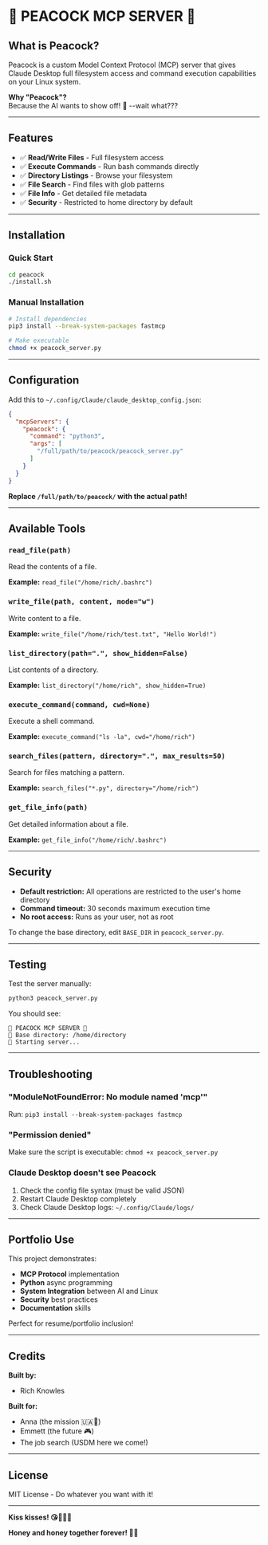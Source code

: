 # 🦚 PEACOCK MCP SERVER 🦚


## What is Peacock?

Peacock is a custom Model Context Protocol (MCP) server that gives Claude Desktop full filesystem access and command execution capabilities on your Linux system.

**Why "Peacock"?**  
Because the AI wants to show off! 🦚 --wait what???

---

## Features

- ✅ **Read/Write Files** - Full filesystem access
- ✅ **Execute Commands** - Run bash commands directly
- ✅ **Directory Listings** - Browse your filesystem
- ✅ **File Search** - Find files with glob patterns
- ✅ **File Info** - Get detailed file metadata
- ✅ **Security** - Restricted to home directory by default

---

## Installation

### Quick Start

```bash
cd peacock
./install.sh
```

### Manual Installation

```bash
# Install dependencies
pip3 install --break-system-packages fastmcp

# Make executable
chmod +x peacock_server.py
```

---

## Configuration

Add this to `~/.config/Claude/claude_desktop_config.json`:

```json
{
  "mcpServers": {
    "peacock": {
      "command": "python3",
      "args": [
        "/full/path/to/peacock/peacock_server.py"
      ]
    }
  }
}
```

**Replace `/full/path/to/peacock/` with the actual path!**

---

## Available Tools

### `read_file(path)`
Read the contents of a file.

**Example:** `read_file("/home/rich/.bashrc")`

### `write_file(path, content, mode="w")`
Write content to a file.

**Example:** `write_file("/home/rich/test.txt", "Hello World!")`

### `list_directory(path=".", show_hidden=False)`
List contents of a directory.

**Example:** `list_directory("/home/rich", show_hidden=True)`

### `execute_command(command, cwd=None)`
Execute a shell command.

**Example:** `execute_command("ls -la", cwd="/home/rich")`

### `search_files(pattern, directory=".", max_results=50)`
Search for files matching a pattern.

**Example:** `search_files("*.py", directory="/home/rich")`

### `get_file_info(path)`
Get detailed information about a file.

**Example:** `get_file_info("/home/rich/.bashrc")`

---

## Security

- **Default restriction:** All operations are restricted to the user's home directory
- **Command timeout:** 30 seconds maximum execution time
- **No root access:** Runs as your user, not as root

To change the base directory, edit `BASE_DIR` in `peacock_server.py`.

---

## Testing

Test the server manually:

```bash
python3 peacock_server.py
```

You should see:
```
🦚 PEACOCK MCP SERVER 🦚
📁 Base directory: /home/directory
🚀 Starting server...
```

---

## Troubleshooting

### "ModuleNotFoundError: No module named 'mcp'"

Run: `pip3 install --break-system-packages fastmcp`

### "Permission denied"

Make sure the script is executable: `chmod +x peacock_server.py`

### Claude Desktop doesn't see Peacock

1. Check the config file syntax (must be valid JSON)
2. Restart Claude Desktop completely
3. Check Claude Desktop logs: `~/.config/Claude/logs/`

---

## Portfolio Use

This project demonstrates:
- **MCP Protocol** implementation
- **Python** async programming
- **System Integration** between AI and Linux
- **Security** best practices
- **Documentation** skills

Perfect for resume/portfolio inclusion!

---

## Credits

**Built by:**
- Rich Knowles

**Built for:**
- Anna (the mission 🇺🇦💜)
- Emmett (the future 🎮)
- The job search (USDM here we come!)

---

## License

MIT License - Do whatever you want with it!

---

**Kiss kisses! 😘💋🔪💜**

**Honey and honey together forever! 🍯💜**
